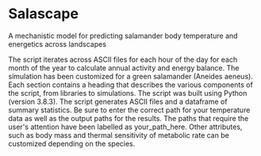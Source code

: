 # Salascape
A mechanistic model for predicting salamander body temperature and energetics across landscapes

The script iterates across ASCII files for each hour of the day for each month of the year to calculate annual activity and energy balance. The simulation has been customized for a green salamander (Aneides aeneus). Each section contains a heading that describes the various components of the script, from libraries to simulations. The script was built using Python (version 3.8.3). The script generates ASCII files and a dataframe of summary statistics. Be sure to enter the correct path for your temperature data as well as the output paths for the results. The paths that require the user's attention have been labelled as your_path_here. Other attributes, such as body mass and thermal sensitivity of metabolic rate can be customized depending on the species.
